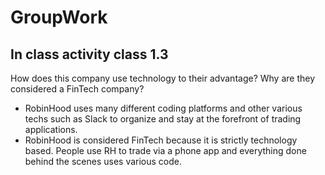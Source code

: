 # **GroupWork**
## **In class activity class 1.3**

How does this company use technology to their advantage? Why are they considered a FinTech company?
- RobinHood uses many different coding platforms and other various techs such as Slack to organize and stay at the forefront of trading applications.
- RobinHood is considered FinTech because it is strictly technology based. People use RH to trade via a phone app and everything done behind the scenes uses various code.